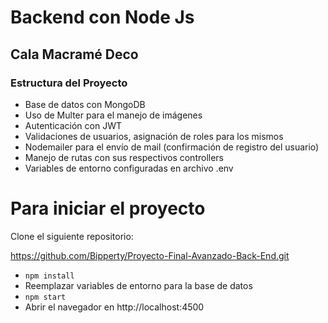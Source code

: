 # Backend con Node Js

## Cala Macramé Deco

### Estructura del Proyecto

- Base de datos con MongoDB
- Uso de Multer para el manejo de imágenes
- Autenticación con JWT
- Validaciones de usuarios, asignación de roles para los mismos
- Nodemailer para el envío de mail (confirmación de registro del usuario)
- Manejo de rutas con sus respectivos controllers
- Variables de entorno configuradas en archivo .env

# Para iniciar el proyecto

Clone el siguiente repositorio:

https://github.com/Bipperty/Proyecto-Final-Avanzado-Back-End.git

- `npm install`
- Reemplazar variables de entorno para la base de datos
- `npm start`
- Abrir el navegador en http://localhost:4500
